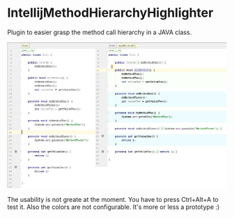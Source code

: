 # IntellijMethodHierarchyHighlighter
Plugin to easier grasp the method call hierarchy in a JAVA class.

![Screenshot](Example.jpg)

The usability is not greate at the moment. You have to press Ctrl+Alt+A
to test it. Also the colors are not configurable. It's more or less
a prototype :)

